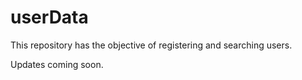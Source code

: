 # userData
This repository has the objective of registering and searching users.  

Updates coming soon.

